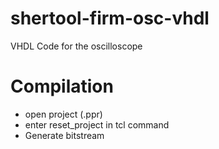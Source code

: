 shertool-firm-osc-vhdl
======================

VHDL Code for the oscilloscope
# Compilation
- open project (.ppr)
- enter reset_project in tcl command
- Generate bitstream
